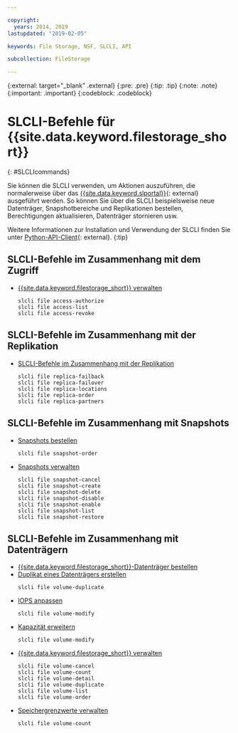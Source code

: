 ```yaml
---

copyright:
  years: 2014, 2019
lastupdated: "2019-02-05"

keywords: File Storage, NSF, SLCLI, API

subcollection: FileStorage

---
```

{:external: target="_blank" .external}
{:pre: .pre}
{:tip: .tip}
{:note: .note}
{:important: .important}
{:codeblock: .codeblock}

# SLCLI-Befehle für {{site.data.keyword.filestorage_short}}
{: #SLCLIcommands}

Sie können die SLCLI verwenden, um Aktionen auszuführen, die normalerweise über das [{{site.data.keyword.slportal}}](https://control.softlayer.com/){: external} ausgeführt werden. So können Sie über die SLCLI beispielsweise neue Datenträger, Snapshotbereiche und Replikationen bestellen, Berechtigungen aktualisieren, Datenträger stornieren usw. 

Weitere Informationen zur Installation und Verwendung der SLCLI finden Sie unter [Python-API-Client](https://softlayer-python.readthedocs.io/en/latest/cli/){: external}.
{:tip}

## SLCLI-Befehle im Zusammenhang mit dem Zugriff
* [{{site.data.keyword.filestorage_short}} verwalten](/docs/infrastructure/FileStorage?topic=FileStorage-managingstorage)  
  ```
  slcli file access-authorize
  slcli file access-list
  slcli file access-revoke
  ```

## SLCLI-Befehle im Zusammenhang mit der Replikation

* [SLCLI-Befehle im Zusammenhang mit der Replikation](/docs/infrastructure/FileStorage?topic=FileStorage-replication#clicommands)
  ```
  slcli file replica-failback
  slcli file replica-failover
  slcli file replica-locations
  slcli file replica-order
  slcli file replica-partners
  ```

## SLCLI-Befehle im Zusammenhang mit Snapshots

* [Snapshots bestellen](/docs/infrastructure/FileStorage?topic=FileStorage-ordering-snapshots)
  ```
  slcli file snapshot-order
  ```

* [Snapshots verwalten](/docs/infrastructure/FileStorage?topic=FileStorage-managingSnapshots)
  ```
  slcli file snapshot-cancel
  slcli file snapshot-create
  slcli file snapshot-delete
  slcli file snapshot-disable
  slcli file snapshot-enable
  slcli file snapshot-list
  slcli file snapshot-restore
  ```

## SLCLI-Befehle im Zusammenhang mit Datenträgern

* [{{site.data.keyword.filestorage_short}}-Datenträger bestellen](/docs/infrastructure/FileStorage?topic=FileStorage-orderingSLCLI)
* [Duplikat eines Datenträgers erstellen](/docs/infrastructure/FileStorage?topic=FileStorage-duplicatevolume)
  ```
  slcli file volume-duplicate
  ```
* [IOPS anpassen](/docs/infrastructure/FileStorage?topic=FileStorage-adjustingIOPS#adjustingsteps)
  ```
  slcli file volume-modify
  ```
* [Kapazität erweitern](/docs/infrastructure/FileStorage?topic=FileStorage-expandCapacity#resizingsteps)
  ```
  slcli file volume-modify
  ```
* [{{site.data.keyword.filestorage_short}} verwalten](/docs/infrastructure/FileStorage?topic=FileStorage-managingstorage)
  ```
  slcli file volume-cancel
  slcli file volume-count
  slcli file volume-detail
  slcli file volume-duplicate
  slcli file volume-list
  slcli file volume-order
  ```
* [Speichergrenzwerte verwalten](/docs/infrastructure/FileStorage?topic=FileStorage-managinglimits)
  ```
  slcli file volume-count
  ```
